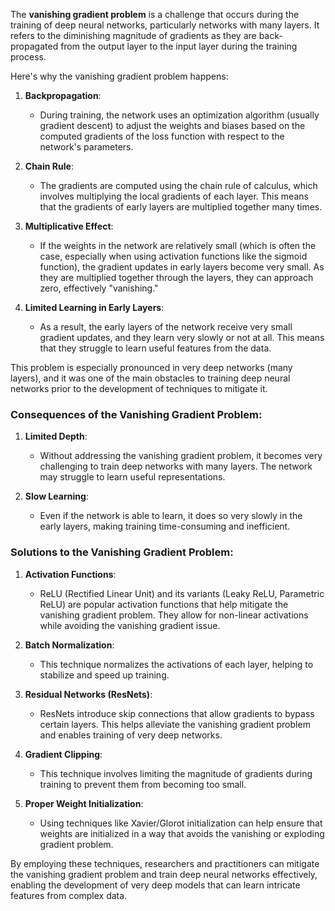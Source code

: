 The **vanishing gradient problem** is a challenge that occurs during the training of deep neural networks, particularly networks with many layers. It refers to the diminishing magnitude of gradients as they are back-propagated from the output layer to the input layer during the training process.

Here's why the vanishing gradient problem happens:

1. **Backpropagation**:
   - During training, the network uses an optimization algorithm (usually gradient descent) to adjust the weights and biases based on the computed gradients of the loss function with respect to the network's parameters.

2. **Chain Rule**:
   - The gradients are computed using the chain rule of calculus, which involves multiplying the local gradients of each layer. This means that the gradients of early layers are multiplied together many times.

3. **Multiplicative Effect**:
   - If the weights in the network are relatively small (which is often the case, especially when using activation functions like the sigmoid function), the gradient updates in early layers become very small. As they are multiplied together through the layers, they can approach zero, effectively "vanishing."

4. **Limited Learning in Early Layers**:
   - As a result, the early layers of the network receive very small gradient updates, and they learn very slowly or not at all. This means that they struggle to learn useful features from the data.

This problem is especially pronounced in very deep networks (many layers), and it was one of the main obstacles to training deep neural networks prior to the development of techniques to mitigate it.

### Consequences of the Vanishing Gradient Problem:

1. **Limited Depth**:
   - Without addressing the vanishing gradient problem, it becomes very challenging to train deep networks with many layers. The network may struggle to learn useful representations.

2. **Slow Learning**:
   - Even if the network is able to learn, it does so very slowly in the early layers, making training time-consuming and inefficient.

### Solutions to the Vanishing Gradient Problem:

1. **Activation Functions**:
   - ReLU (Rectified Linear Unit) and its variants (Leaky ReLU, Parametric ReLU) are popular activation functions that help mitigate the vanishing gradient problem. They allow for non-linear activations while avoiding the vanishing gradient issue.

2. **Batch Normalization**:
   - This technique normalizes the activations of each layer, helping to stabilize and speed up training.

3. **Residual Networks (ResNets)**:
   - ResNets introduce skip connections that allow gradients to bypass certain layers. This helps alleviate the vanishing gradient problem and enables training of very deep networks.

4. **Gradient Clipping**:
   - This technique involves limiting the magnitude of gradients during training to prevent them from becoming too small.

5. **Proper Weight Initialization**:
   - Using techniques like Xavier/Glorot initialization can help ensure that weights are initialized in a way that avoids the vanishing or exploding gradient problem.

By employing these techniques, researchers and practitioners can mitigate the vanishing gradient problem and train deep neural networks effectively, enabling the development of very deep models that can learn intricate features from complex data.
